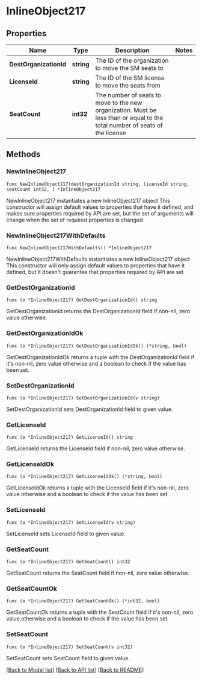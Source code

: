 # InlineObject217

## Properties

Name | Type | Description | Notes
------------ | ------------- | ------------- | -------------
**DestOrganizationId** | **string** | The ID of the organization to move the SM seats to | 
**LicenseId** | **string** | The ID of the SM license to move the seats from | 
**SeatCount** | **int32** | The number of seats to move to the new organization. Must be less than or equal to the total number of seats of the license | 

## Methods

### NewInlineObject217

`func NewInlineObject217(destOrganizationId string, licenseId string, seatCount int32, ) *InlineObject217`

NewInlineObject217 instantiates a new InlineObject217 object
This constructor will assign default values to properties that have it defined,
and makes sure properties required by API are set, but the set of arguments
will change when the set of required properties is changed

### NewInlineObject217WithDefaults

`func NewInlineObject217WithDefaults() *InlineObject217`

NewInlineObject217WithDefaults instantiates a new InlineObject217 object
This constructor will only assign default values to properties that have it defined,
but it doesn't guarantee that properties required by API are set

### GetDestOrganizationId

`func (o *InlineObject217) GetDestOrganizationId() string`

GetDestOrganizationId returns the DestOrganizationId field if non-nil, zero value otherwise.

### GetDestOrganizationIdOk

`func (o *InlineObject217) GetDestOrganizationIdOk() (*string, bool)`

GetDestOrganizationIdOk returns a tuple with the DestOrganizationId field if it's non-nil, zero value otherwise
and a boolean to check if the value has been set.

### SetDestOrganizationId

`func (o *InlineObject217) SetDestOrganizationId(v string)`

SetDestOrganizationId sets DestOrganizationId field to given value.


### GetLicenseId

`func (o *InlineObject217) GetLicenseId() string`

GetLicenseId returns the LicenseId field if non-nil, zero value otherwise.

### GetLicenseIdOk

`func (o *InlineObject217) GetLicenseIdOk() (*string, bool)`

GetLicenseIdOk returns a tuple with the LicenseId field if it's non-nil, zero value otherwise
and a boolean to check if the value has been set.

### SetLicenseId

`func (o *InlineObject217) SetLicenseId(v string)`

SetLicenseId sets LicenseId field to given value.


### GetSeatCount

`func (o *InlineObject217) GetSeatCount() int32`

GetSeatCount returns the SeatCount field if non-nil, zero value otherwise.

### GetSeatCountOk

`func (o *InlineObject217) GetSeatCountOk() (*int32, bool)`

GetSeatCountOk returns a tuple with the SeatCount field if it's non-nil, zero value otherwise
and a boolean to check if the value has been set.

### SetSeatCount

`func (o *InlineObject217) SetSeatCount(v int32)`

SetSeatCount sets SeatCount field to given value.



[[Back to Model list]](../README.md#documentation-for-models) [[Back to API list]](../README.md#documentation-for-api-endpoints) [[Back to README]](../README.md)


